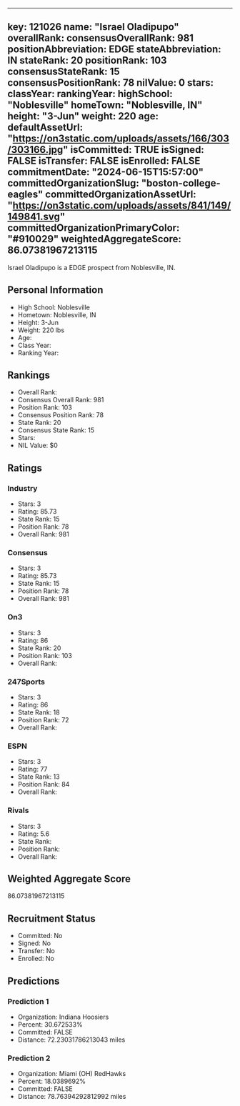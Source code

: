 ---
  key: 121026
  name: "Israel Oladipupo"
  overallRank: 
  consensusOverallRank: 981
  positionAbbreviation: EDGE
  stateAbbreviation: IN
  stateRank: 20
  positionRank: 103
  consensusStateRank: 15
  consensusPositionRank: 78
  nilValue: 0
  stars: 
  classYear: 
  rankingYear: 
  highSchool: "Noblesville"
  homeTown: "Noblesville, IN"
  height: "3-Jun"
  weight: 220
  age: 
  defaultAssetUrl: "https://on3static.com/uploads/assets/166/303/303166.jpg"
  isCommitted: TRUE
  isSigned: FALSE
  isTransfer: FALSE
  isEnrolled: FALSE
  commitmentDate: "2024-06-15T15:57:00"
  committedOrganizationSlug: "boston-college-eagles"
  committedOrganizationAssetUrl: "https://on3static.com/uploads/assets/841/149/149841.svg"
  committedOrganizationPrimaryColor: "#910029"
  weightedAggregateScore: 86.07381967213115
  ---
  
  Israel Oladipupo is a EDGE prospect from Noblesville, IN.
  
  ## Personal Information
  - High School: Noblesville
  - Hometown: Noblesville, IN
  - Height: 3-Jun
  - Weight: 220 lbs
  - Age: 
  - Class Year: 
  - Ranking Year: 
  
  ## Rankings
  - Overall Rank: 
  - Consensus Overall Rank: 981
  - Position Rank: 103
  - Consensus Position Rank: 78
  - State Rank: 20
  - Consensus State Rank: 15
  - Stars: 
  - NIL Value: $0
  
  ## Ratings
  
  ### Industry
  - Stars: 3
  - Rating: 85.73
  - State Rank: 15
  - Position Rank: 78
  - Overall Rank: 981
  
  ### Consensus
  - Stars: 3
  - Rating: 85.73
  - State Rank: 15
  - Position Rank: 78
  - Overall Rank: 981
  
  ### On3
  - Stars: 3
  - Rating: 86
  - State Rank: 20
  - Position Rank: 103
  - Overall Rank: 
  
  ### 247Sports
  - Stars: 3
  - Rating: 86
  - State Rank: 18
  - Position Rank: 72
  - Overall Rank: 
  
  ### ESPN
  - Stars: 3
  - Rating: 77
  - State Rank: 13
  - Position Rank: 84
  - Overall Rank: 
  
  ### Rivals
  - Stars: 3
  - Rating: 5.6
  - State Rank: 
  - Position Rank: 
  - Overall Rank: 
  
  ## Weighted Aggregate Score
  86.07381967213115
  
  ## Recruitment Status
  - Committed: No
  - Signed: No
  - Transfer: No
  - Enrolled: No
  
  
  
  ## Predictions
  
  ### Prediction 1
  - Organization: Indiana Hoosiers
  - Percent: 30.672533%
  - Committed: FALSE
  - Distance: 72.23031786213043 miles
  
  ### Prediction 2
  - Organization: Miami (OH) RedHawks
  - Percent: 18.0389692%
  - Committed: FALSE
  - Distance: 78.76394292812992 miles
  